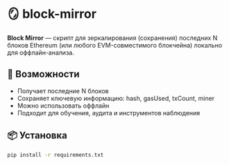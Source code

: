# 🪞 block-mirror

**Block Mirror** — скрипт для зеркалирования (сохранения) последних N блоков Ethereum (или любого EVM-совместимого блокчейна) локально для оффлайн-анализа.

## 🔧 Возможности

- Получает последние N блоков
- Сохраняет ключевую информацию: hash, gasUsed, txCount, miner
- Можно использовать оффлайн
- Подходит для обучения, аудита и инструментов наблюдения

## 📦 Установка

```bash
pip install -r requirements.txt
